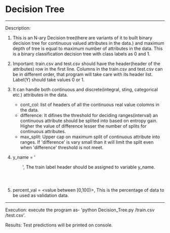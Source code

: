 # Decision Tree
----------------------------------------------
Description:
1) This is an N-ary Decision tree(there are variants of it to built binary decision tree for continuous valued attributes in the data.) and maximum depth of tree is equal to maximum number of attributes in the data. This is a binary classification decision tree with class labels as 0 and 1.

2) Important: train.csv and test.csv should have the header(header of the attributes) row in the first line. Columns in the train.csv and test.csv can be in different order, that program will take care with its header list. Label(Y) should take values 0 or 1.

3) It can handle both continuous and discrete(integral, sting, categorical etc.) attributes in the data.
     - cont_col: list of headers of all the continuous real value colomns in the data.
     - difference: It difines the threshold for deciding ranges(interval) an continuous attribute should be splited into based on entropy gain. Higher the value of difference lesser the number of splits for continuous attributes.
     - max_split: Upper cap on maximum split of continuous attribute into ranges. If 'difference' is vary small than it will limit the split even when 'difference' threshold is not meet.

4) y_name = '<header of the label>', The train label header should be assigned to variable y_name.

5) percent_val = <value between [0,100)>, This is the percentage of data to be used as validation data.
---------------------------------------------
Execution: 
execute the program as- 'python Decision_Tree.py /train.csv /test.csv'.

Results: Test predictions will be printed on console.
